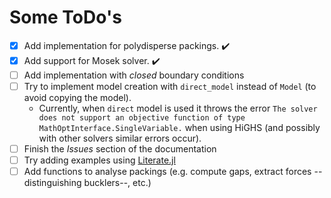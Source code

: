 # Some ToDo's

- [X] Add implementation for polydisperse packings. :heavy_check_mark:
- [X] Add support for Mosek solver. :heavy_check_mark:
- [ ] Add implementation with *closed* boundary conditions
- [ ] Try to implement model creation with `direct_model` instead of `Model` (to avoid copying the model).
  - Currently, when `direct` model is used it throws the error `The solver does not support an objective function of type MathOptInterface.SingleVariable.` when using HiGHS (and possibly with other solvers similar errors occur). 
- [ ] Finish the *Issues* section of the documentation
- [ ] Try adding examples using [Literate.jl](https://fredrikekre.github.io/Literate.jl/v2/)
- [ ] Add functions to analyse packings (e.g. compute gaps, extract forces --distinguishing bucklers--, etc.)
